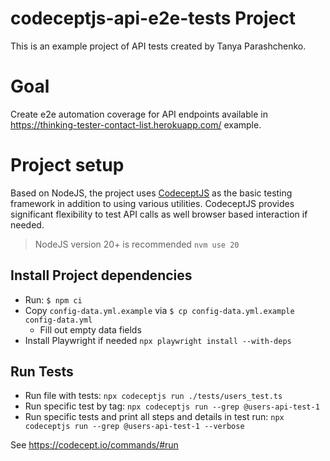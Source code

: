 # codeceptjs-api-e2e-tests Project

This is an example project of API tests created by Tanya Parashchenko.

# Goal

Create e2e automation coverage for API endpoints available in https://thinking-tester-contact-list.herokuapp.com/ example.

# Project setup

Based on NodeJS, the project uses [CodeceptJS](https://codecept.io/basics/#getting-started) as the basic testing framework in addition to using various utilities. CodeceptJS provides significant flexibility to test API calls as well browser based interaction if needed.

> NodeJS version 20+ is recommended
> `nvm use 20`

## Install Project dependencies

- Run: `$ npm ci`
- Copy `config-data.yml.example` via `$ cp config-data.yml.example config-data.yml`
  - Fill out empty data fields
- Install Playwright if needed `npx playwright install --with-deps`

## Run Tests

- Run file with tests: `npx codeceptjs run ./tests/users_test.ts`
- Run specific test by tag: `npx codeceptjs run --grep @users-api-test-1`
- Run specific tests and print all steps and details in test run: `npx codeceptjs run --grep @users-api-test-1 --verbose`

See https://codecept.io/commands/#run
